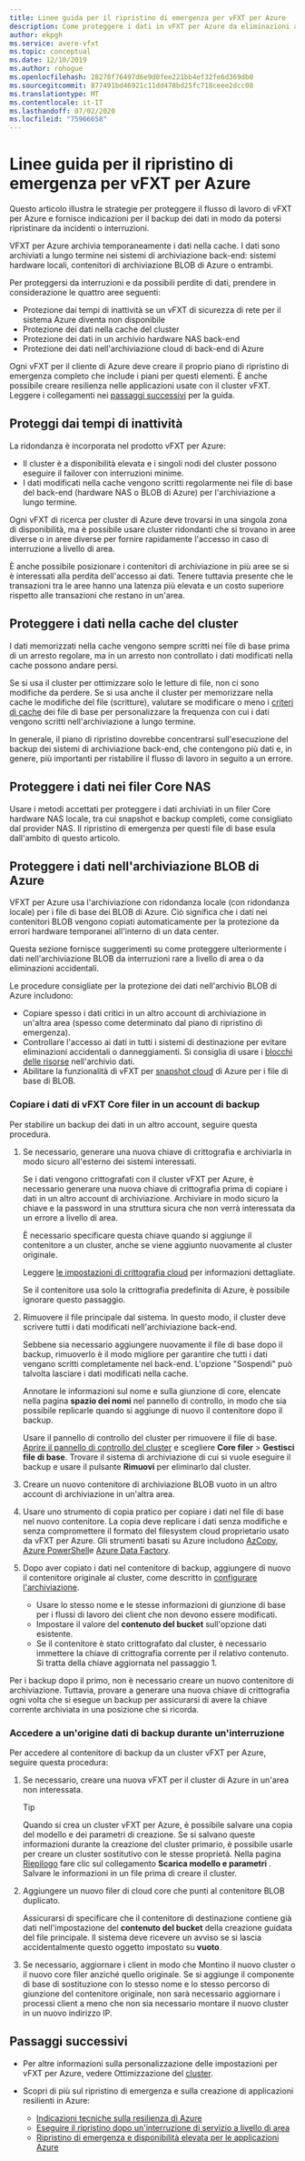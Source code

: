 ```yaml
---
title: Linee guida per il ripristino di emergenza per vFXT per Azure
description: Come proteggere i dati in vFXT per Azure da eliminazioni accidentali o interruzioni
author: ekpgh
ms.service: avere-vfxt
ms.topic: conceptual
ms.date: 12/10/2019
ms.author: rohogue
ms.openlocfilehash: 28278f76497d6e9d0fee221bb4ef32fe6d369db0
ms.sourcegitcommit: 877491bd46921c11dd478bd25fc718ceee2dcc08
ms.translationtype: MT
ms.contentlocale: it-IT
ms.lasthandoff: 07/02/2020
ms.locfileid: "75966658"
---
```

# <a name="disaster-recovery-guidance-for-avere-vfxt-for-azure"></a>Linee guida per il ripristino di emergenza per vFXT per Azure

Questo articolo illustra le strategie per proteggere il flusso di lavoro di vFXT per Azure e fornisce indicazioni per il backup dei dati in modo da potersi ripristinare da incidenti o interruzioni.

VFXT per Azure archivia temporaneamente i dati nella cache. I dati sono archiviati a lungo termine nei sistemi di archiviazione back-end: sistemi hardware locali, contenitori di archiviazione BLOB di Azure o entrambi.

Per proteggersi da interruzioni e da possibili perdite di dati, prendere in considerazione le quattro aree seguenti:

* Protezione dai tempi di inattività se un vFXT di sicurezza di rete per il sistema Azure diventa non disponibile
* Protezione dei dati nella cache del cluster
* Protezione dei dati in un archivio hardware NAS back-end
* Protezione dei dati nell'archiviazione cloud di back-end di Azure

Ogni vFXT per il cliente di Azure deve creare il proprio piano di ripristino di emergenza completo che include i piani per questi elementi. È anche possibile creare resilienza nelle applicazioni usate con il cluster vFXT. Leggere i collegamenti nei [passaggi successivi](#next-steps) per la guida.

## <a name="protect-against-downtime"></a>Proteggi dai tempi di inattività

La ridondanza è incorporata nel prodotto vFXT per Azure:

* Il cluster è a disponibilità elevata e i singoli nodi del cluster possono eseguire il failover con interruzioni minime.
* I dati modificati nella cache vengono scritti regolarmente nei file di base del back-end (hardware NAS o BLOB di Azure) per l'archiviazione a lungo termine.

Ogni vFXT di ricerca per cluster di Azure deve trovarsi in una singola zona di disponibilità, ma è possibile usare cluster ridondanti che si trovano in aree diverse o in aree diverse per fornire rapidamente l'accesso in caso di interruzione a livello di area.

È anche possibile posizionare i contenitori di archiviazione in più aree se si è interessati alla perdita dell'accesso ai dati. Tenere tuttavia presente che le transazioni tra le aree hanno una latenza più elevata e un costo superiore rispetto alle transazioni che restano in un'area.

## <a name="protect-data-in-the-cluster-cache"></a>Proteggere i dati nella cache del cluster

I dati memorizzati nella cache vengono sempre scritti nei file di base prima di un arresto regolare, ma in un arresto non controllato i dati modificati nella cache possono andare persi.

Se si usa il cluster per ottimizzare solo le letture di file, non ci sono modifiche da perdere. Se si usa anche il cluster per memorizzare nella cache le modifiche del file (scritture), valutare se modificare o meno i [criteri di cache](https://azure.github.io/Avere/legacy/ops_guide/4_7/html/gui_manage_cache_policies.html) dei file di base<!-- link to legacy doc --> per personalizzare la frequenza con cui i dati vengono scritti nell'archiviazione a lungo termine.

In generale, il piano di ripristino dovrebbe concentrarsi sull'esecuzione del backup dei sistemi di archiviazione back-end, che contengono più dati e, in genere, più importanti per ristabilire il flusso di lavoro in seguito a un errore.

## <a name="protect-data-in-nas-core-filers"></a>Proteggere i dati nei filer Core NAS

Usare i metodi accettati per proteggere i dati archiviati in un filer Core hardware NAS locale, tra cui snapshot e backup completi, come consigliato dal provider NAS. Il ripristino di emergenza per questi file di base esula dall'ambito di questo articolo.

## <a name="protect-data-in-azure-blob-storage"></a>Proteggere i dati nell'archiviazione BLOB di Azure

VFXT per Azure usa l'archiviazione con ridondanza locale (con ridondanza locale) per i file di base dei BLOB di Azure. Ciò significa che i dati nei contenitori BLOB vengono copiati automaticamente per la protezione da errori hardware temporanei all'interno di un data center.

Questa sezione fornisce suggerimenti su come proteggere ulteriormente i dati nell'archiviazione BLOB da interruzioni rare a livello di area o da eliminazioni accidentali.

Le procedure consigliate per la protezione dei dati nell'archivio BLOB di Azure includono:

* Copiare spesso i dati critici in un altro account di archiviazione in un'altra area (spesso come determinato dal piano di ripristino di emergenza).
* Controllare l'accesso ai dati in tutti i sistemi di destinazione per evitare eliminazioni accidentali o danneggiamenti. Si consiglia di usare i [blocchi delle risorse](../azure-resource-manager/management/lock-resources.md) nell'archivio dati.
* Abilitare la funzionalità di vFXT per [snapshot cloud](<https://azure.github.io/Avere/legacy/ops_guide/4_7/html/gui_cloud_snapshot_policies.html>) di Azure per i file di base di BLOB.

### <a name="copy-avere-vfxt-core-filer-data-to-a-backup-account"></a>Copiare i dati di vFXT Core filer in un account di backup

Per stabilire un backup dei dati in un altro account, seguire questa procedura.

1. Se necessario, generare una nuova chiave di crittografia e archiviarla in modo sicuro all'esterno dei sistemi interessati.

   Se i dati vengono crittografati con il cluster vFXT per Azure, è necessario generare una nuova chiave di crittografia prima di copiare i dati in un altro account di archiviazione. Archiviare in modo sicuro la chiave e la password in una struttura sicura che non verrà interessata da un errore a livello di area.

   È necessario specificare questa chiave quando si aggiunge il contenitore a un cluster, anche se viene aggiunto nuovamente al cluster originale.

   Leggere [le impostazioni di crittografia cloud](<https://azure.github.io/Avere/legacy/ops_guide/4_7/html/gui_cloud_encryption_settings.html>)<!-- link to legacy doc site --> per informazioni dettagliate.

   Se il contenitore usa solo la crittografia predefinita di Azure, è possibile ignorare questo passaggio.

1. Rimuovere il file principale dal sistema. In questo modo, il cluster deve scrivere tutti i dati modificati nell'archiviazione back-end.

   Sebbene sia necessario aggiungere nuovamente il file di base dopo il backup, rimuoverlo è il modo migliore per garantire che tutti i dati vengano scritti completamente nel back-end. L'opzione "Sospendi" può talvolta lasciare i dati modificati nella cache. <!-- xxx true? or just metadata? -->

   Annotare le informazioni sul nome e sulla giunzione di core, elencate nella pagina **spazio dei nomi** nel pannello di controllo, in modo che sia possibile replicarle quando si aggiunge di nuovo il contenitore dopo il backup.

   Usare il pannello di controllo del cluster per rimuovere il file di base. [Aprire il pannello di controllo del cluster](avere-vfxt-cluster-gui.md) e scegliere **Core filer**  >  **Gestisci file di base**. Trovare il sistema di archiviazione di cui si vuole eseguire il backup e usare il pulsante **Rimuovi** per eliminarlo dal cluster.

1. Creare un nuovo contenitore di archiviazione BLOB vuoto in un altro account di archiviazione in un'altra area.

1. Usare uno strumento di copia pratico per copiare i dati nel file di base nel nuovo contenitore. La copia deve replicare i dati senza modifiche e senza compromettere il formato del filesystem cloud proprietario usato da vFXT per Azure. Gli strumenti basati su Azure includono [AzCopy](../storage/common/storage-use-azcopy-v10.md), [Azure PowerShell](../data-lake-store/data-lake-store-get-started-powershell.md)e [Azure Data Factory](../data-factory/connector-azure-data-lake-store.md).

1. Dopo aver copiato i dati nel contenitore di backup, aggiungere di nuovo il contenitore originale al cluster, come descritto in [configurare l'archiviazione](avere-vfxt-add-storage.md).

   * Usare lo stesso nome e le stesse informazioni di giunzione di base per i flussi di lavoro dei client che non devono essere modificati.
   * Impostare il valore del **contenuto del bucket** sull'opzione dati esistente.
   * Se il contenitore è stato crittografato dal cluster, è necessario immettere la chiave di crittografia corrente per il relativo contenuto. Si tratta della chiave aggiornata nel passaggio 1.

Per i backup dopo il primo, non è necessario creare un nuovo contenitore di archiviazione. Tuttavia, provare a generare una nuova chiave di crittografia ogni volta che si esegue un backup per assicurarsi di avere la chiave corrente archiviata in una posizione che si ricorda.

### <a name="access-a-backup-data-source-during-an-outage"></a>Accedere a un'origine dati di backup durante un'interruzione

Per accedere al contenitore di backup da un cluster vFXT per Azure, seguire questa procedura:

1. Se necessario, creare una nuova vFXT per il cluster di Azure in un'area non interessata.

   > [!TIP]
   > Quando si crea un cluster vFXT per Azure, è possibile salvare una copia del modello e dei parametri di creazione. Se si salvano queste informazioni durante la creazione del cluster primario, è possibile usarle per creare un cluster sostitutivo con le stesse proprietà. Nella pagina [Riepilogo](avere-vfxt-deploy.md#validation-and-purchase) fare clic sul collegamento **Scarica modello e parametri** . Salvare le informazioni in un file prima di creare il cluster.

1. Aggiungere un nuovo filer di cloud core che punti al contenitore BLOB duplicato.

   Assicurarsi di specificare che il contenitore di destinazione contiene già dati nell'impostazione del **contenuto del bucket** della creazione guidata del file principale. Il sistema deve ricevere un avviso se si lascia accidentalmente questo oggetto impostato su **vuoto**.  <!-- you can't add a populated volume at cluster creation time via template, only create a fresh one -->

1. Se necessario, aggiornare i client in modo che Montino il nuovo cluster o il nuovo core filer anziché quello originale. Se si aggiunge il componente di base di sostituzione con lo stesso nome e lo stesso percorso di giunzione del contenitore originale, non sarà necessario aggiornare i processi client a meno che non sia necessario montare il nuovo cluster in un nuovo indirizzo IP.

## <a name="next-steps"></a>Passaggi successivi

* Per altre informazioni sulla personalizzazione delle impostazioni per vFXT per Azure, vedere Ottimizzazione del [cluster](avere-vfxt-tuning.md).
* Scopri di più sul ripristino di emergenza e sulla creazione di applicazioni resilienti in Azure:

  * [Indicazioni tecniche sulla resilienza di Azure](https://docs.microsoft.com/azure/architecture/framework/resiliency/overview)
  * [Eseguire il ripristino dopo un'interruzione di servizio a livello di area](https://docs.microsoft.com/azure/architecture/resiliency/recovery-loss-azure-region)
  * [Ripristino di emergenza e disponibilità elevata per le applicazioni Azure](<https://docs.microsoft.com/azure/resiliency/resiliency-disaster-recovery-high-availability-azure-applications>)
  <!-- can't find these in the source tree to use relative links -->
